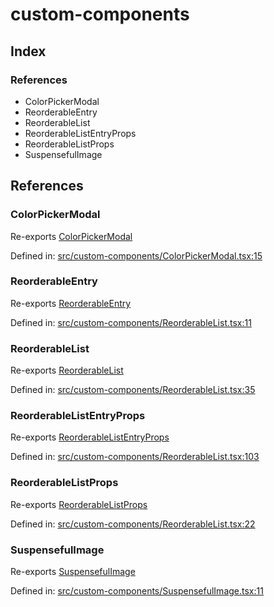 # custom-components

## Index

### References

- ColorPickerModal
- ReorderableEntry
- ReorderableList
- ReorderableListEntryProps
- ReorderableListProps
- SuspensefulImage

## References

### ColorPickerModal

Re-exports [ColorPickerModal](ColorPickerModal#colorpickermodal)

Defined in:  [src/custom-components/ColorPickerModal.tsx:15](https://github.com/SteamDeckHomebrew/decky-frontend-lib/blob/-/src/custom-components/ColorPickerModal.tsx#L15)

### ReorderableEntry

Re-exports [ReorderableEntry](ReorderableList#reorderableentry)

Defined in:  [src/custom-components/ReorderableList.tsx:11](https://github.com/SteamDeckHomebrew/decky-frontend-lib/blob/-/src/custom-components/ReorderableList.tsx#L11)

### ReorderableList

Re-exports [ReorderableList](ReorderableList#reorderablelist)

Defined in:  [src/custom-components/ReorderableList.tsx:35](https://github.com/SteamDeckHomebrew/decky-frontend-lib/blob/-/src/custom-components/ReorderableList.tsx#L35)

### ReorderableListEntryProps

Re-exports [ReorderableListEntryProps](ReorderableList#reorderablelistentryprops)

Defined in:  [src/custom-components/ReorderableList.tsx:103](https://github.com/SteamDeckHomebrew/decky-frontend-lib/blob/-/src/custom-components/ReorderableList.tsx#L103)

### ReorderableListProps

Re-exports [ReorderableListProps](ReorderableList#reorderablelistprops)

Defined in:  [src/custom-components/ReorderableList.tsx:22](https://github.com/SteamDeckHomebrew/decky-frontend-lib/blob/-/src/custom-components/ReorderableList.tsx#L22)

### SuspensefulImage

Re-exports [SuspensefulImage](SuspensefulImage#suspensefulimage)

Defined in:  [src/custom-components/SuspensefulImage.tsx:11](https://github.com/SteamDeckHomebrew/decky-frontend-lib/blob/-/src/custom-components/SuspensefulImage.tsx#L11)
